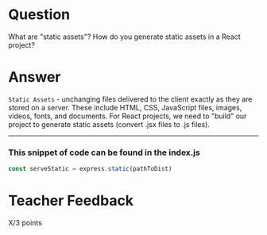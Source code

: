 # Question

What are "static assets"? How do you generate static assets in a React project?

# Answer
`Static Assets` - unchanging files delivered to the client exactly as they are stored on a server. These include HTML, CSS, JavaScript files, images, videos, fonts, and documents. For React projects, we need to "build" our project to generate static assets (convert .jsx files to .js files).

___
### This snippet of code can be found in the index.js
```js
const serveStatic = express.static(pathToDist)
```
# Teacher Feedback

X/3 points
